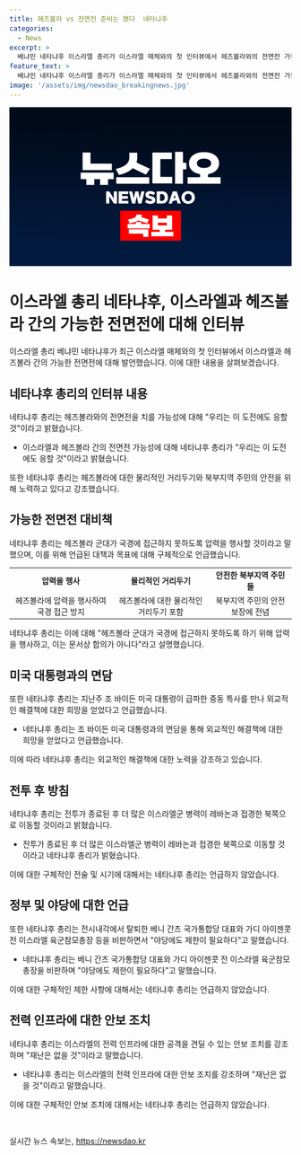 ```yaml
---
title: 헤즈볼라 vs 전면전 준비는 됐다  네타냐후
categories:
  - News
excerpt: >
  베냐민 네타냐후 이스라엘 총리가 이스라엘 매체와의 첫 인터뷰에서 헤즈볼라와의 전면전 가능성에 대비하고 있다고 밝히며 긴장 상태를 고발했다. 주변국과의 외교적 해결을 희망하며 가자지구 통치 문제에 대한 대안을 검토 중이라고 밝혔으며, 전쟁 후 새로운 전략을 설명하고 야당 비판을 했다. 전력 인프라에 대한 공격에 대한 우려에도 재난은 없을 것이라며 자신감을 드러냈다.
feature_text: >
  베냐민 네타냐후 이스라엘 총리가 이스라엘 매체와의 첫 인터뷰에서 헤즈볼라와의 전면전 가능성에 대비하고 있다고 밝히며 긴장 상태를 고발했다. 주변국과의 외교적 해결을 희망하며 가자지구 통치 문제에 대한 대안을 검토 중이라고 밝혔으며, 전쟁 후 새로운 전략을 설명하고 야당 비판을 했다. 전력 인프라에 대한 공격에 대한 우려에도 재난은 없을 것이라며 자신감을 드러냈다.
image: '/assets/img/newsdao_breakingnews.jpg'
---
```


<p><img src="/assets/img/newsdao_breakingnews.jpg" alt="koreaapp 속보" /></p>

<h1>이스라엘 총리 네타냐후, 이스라엘과 헤즈볼라 간의 가능한 전면전에 대해 인터뷰</h1>

<p data-ke-size="size16">이스라엘 총리 베냐민 네타냐후가 최근 이스라엘 매체와의 첫 인터뷰에서 이스라엘과 헤즈볼라 간의 가능한 전면전에 대해 발언했습니다. 이에 대한 내용을 살펴보겠습니다.</p>

<h2 data-ke-size="size26">네타냐후 총리의 인터뷰 내용</h2>

<p data-ke-size="size16">네타냐후 총리는 헤즈볼라와의 전면전을 치를 가능성에 대해 "우리는 이 도전에도 응할 것"이라고 밝혔습니다.</p>

<ul>
  <li>이스라엘과 헤즈볼라 간의 전면전 가능성에 대해 네타냐후 총리가 "우리는 이 도전에도 응할 것"이라고 밝혔습니다.</li>
</ul>

<p data-ke-size="size16">또한 네타냐후 총리는 헤즈볼라에 대한 물리적인 거리두기와 북부지역 주민의 안전을 위해 노력하고 있다고 강조했습니다.</p>

<h2 data-ke-size="size26">가능한 전면전 대비책</h2>

<p data-ke-size="size16">네타냐후 총리는 헤즈볼라 군대가 국경에 접근하지 못하도록 압력을 행사할 것이라고 말했으며, 이를 위해 언급된 대책과 목표에 대해 구체적으로 언급했습니다.</p>

<table>
  <tr>
    <td style="text-align: center; height: 17px;"><b>압력을 행사</b></td>
    <td style="text-align: center; height: 17px;"><b>물리적인 거리두기</b></td>
    <td style="text-align: center; height: 17px;"><b>안전한 북부지역 주민들</b></td>
  </tr>
  <tr>
    <td style="text-align: center; height: 17px;">헤즈볼라에 압력을 행사하여 국경 접근 방지</td>
    <td style="text-align: center; height: 17px;">헤즈볼라에 대한 물리적인 거리두기 포함</td>
    <td style="text-align: center; height: 17px;">북부지역 주민의 안전 보장에 전념</td>
  </tr>
</table>

<p data-ke-size="size16">네타냐후 총리는 이에 대해 "헤즈볼라 군대가 국경에 접근하지 못하도록 하기 위해 압력을 행사하고, 이는 문서상 합의가 아니다"라고 설명했습니다.</p>

<h2 data-ke-size="size26">미국 대통령과의 면담</h2>

<p data-ke-size="size16">또한 네타냐후 총리는 지난주 조 바이든 미국 대통령이 급파한 중동 특사를 만나 외교적인 해결책에 대한 희망을 얻었다고 언급했습니다.</p>

<ul>
  <li>네타냐후 총리는 조 바이든 미국 대통령과의 면담을 통해 외교적인 해결책에 대한 희망을 얻었다고 언급했습니다.</li>
</ul>

<p data-ke-size="size16">이에 따라 네타냐후 총리는 외교적인 해결책에 대한 노력을 강조하고 있습니다.</p>

<h2 data-ke-size="size26">전투 후 방침</h2>

<p data-ke-size="size16">네타냐후 총리는 전투가 종료된 후 더 많은 이스라엘군 병력이 레바논과 접경한 북쪽으로 이동할 것이라고 밝혔습니다.</p>

<ul>
  <li>전투가 종료된 후 더 많은 이스라엘군 병력이 레바논과 접경한 북쪽으로 이동할 것이라고 네타냐후 총리가 밝혔습니다.</li>
</ul>

<p data-ke-size="size16">이에 대한 구체적인 전술 및 시기에 대해서는 네타냐후 총리는 언급하지 않았습니다.</p>

<h2 data-ke-size="size26">정부 및 야당에 대한 언급</h2>

<p data-ke-size="size16">또한 네타냐후 총리는 전시내각에서 탈퇴한 베니 간츠 국가통합당 대표와 가디 아이젠콧 전 이스라엘 육군참모총장 등을 비판하면서 "야당에도 제한이 필요하다"고 말했습니다.</p>

<ul>
  <li>네타냐후 총리는 베니 간츠 국가통합당 대표와 가디 아이젠콧 전 이스라엘 육군참모총장을 비판하며 "야당에도 제한이 필요하다"고 말했습니다.</li>
</ul>

<p data-ke-size="size16">이에 대한 구체적인 제한 사항에 대해서는 네타냐후 총리는 언급하지 않았습니다.</p>

<h2 data-ke-size="size26">전력 인프라에 대한 안보 조치</h2>

<p data-ke-size="size16">네타냐후 총리는 이스라엘의 전력 인프라에 대한 공격을 견딜 수 있는 안보 조치를 강조하며 "재난은 없을 것"이라고 말했습니다.</p>

<ul>
  <li>네타냐후 총리는 이스라엘의 전력 인프라에 대한 안보 조치를 강조하며 "재난은 없을 것"이라고 말했습니다.</li>
</ul>

<p data-ke-size="size16">이에 대한 구체적인 안보 조치에 대해서는 네타냐후 총리는 언급하지 않았습니다.</p>

<p data-ke-size="size16">&nbsp;</p>
실시간 뉴스 속보는, <a href="https://newsdao.kr" rel="dofollow">https://newsdao.kr</a>


